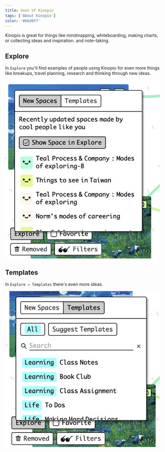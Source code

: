 ```yaml
---
title: Uses of Kinopio
tags: ['About Kinopio']
color: '#bbd0ff'
---
```


Kinopio is great for things like mindmapping, whiteboarding, making charts, or collecting ideas and inspiration. and note-taking.

## Explore

In `Explore` you'll find examples of people using Kinopio for even more things like breakups, travel planning, research and thinking through new ideas.

![new-spaces](/assets/posts/new-spaces.png)

## Templates

In `Explore → Templates` there's even more ideas.

![templates](/assets/posts/templates.png)
